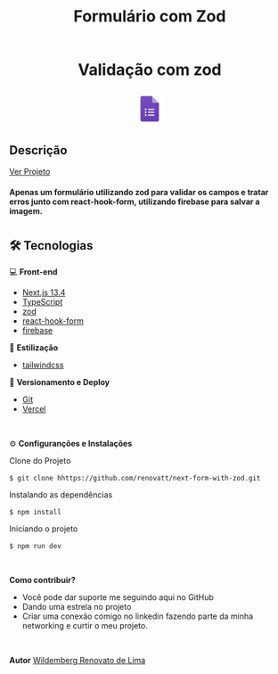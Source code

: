 #

<div align='center'>
<h1>Formulário com Zod<br> <br>
<p>Validação com zod</p>
<img src="./public/logo.png" width="50px"></h1>
</div>

## Descrição

[Ver Projeto](https://next-form-with-zod.vercel.app/)

#### Apenas um formulário utilizando zod para validar os campos e tratar erros junto com react-hook-form, utilizando firebase para salvar a imagem.

#


<!-- ![screens](./public/screen.png)

#

## _Layout Mobile_

![Mobile 1](./public/mobile-1.png)
![Mobile 2](./public/mobile-2.png)
![Mobile 3](./public/mobile-3.png)

#

## _Layout Web_


![Web 1](./public/web-1.png)
#
![Web 2](./public/web-2.png)
#
![Web 3](./public/web-3.png)
# -->

## 🛠️ Tecnologias

💻 **Front-end**
- [Next.js 13.4](https://nextjs.org/)
- [TypeScript](https://www.typescriptlang.org)
- [zod](https://zod.dev/)
- [react-hook-form](https://react-hook-form.com/)
- [firebase](https://firebase.google.com/?hl=pt&authuser=0)

🎨 **Estilização**
- [tailwindcss](https://tailwindcss.com/docs/installation)

🔋 **Versionamento e Deploy**
- [Git](https://git-scm.com)
- [Vercel](https://vercel.com/)

<br>

⚙️ **Configuranções e Instalações**

Clone do Projeto

    $ git clone hhttps://github.com/renovatt/next-form-with-zod.git

Instalando as dependências

    $ npm install

Iniciando o projeto

    $ npm run dev

<br>

**Como contribuir?**

- Você pode dar suporte me seguindo aqui no GitHub
- Dando uma estrela no projeto
- Criar uma conexão comigo no linkedin fazendo parte da minha networking e curtir o meu projeto.

<br>

**Autor**
[Wildemberg Renovato de Lima](https://www.linkedin.com/in/renovatt/)